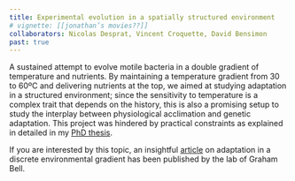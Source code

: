 ```yaml
---
title: Experimental evolution in a spatially structured environment
# vignette: [[jonathan’s movies??]]
collaborators: Nicolas Desprat, Vincent Croquette, David Bensimon
past: true
---
```


A sustained attempt to evolve motile bacteria in a double gradient of temperature and nutrients. By maintaining a temperature gradient from 30 to 60ºC and delivering nutrients at the top, we aimed at studying adaptation in a structured environment; since the sensitivity to temperature is a complex trait that depends on the history, this is also a promising setup to study the interplay between physiological acclimation and genetic adaptation. This project was hindered by practical constraints as explained in detailed in my [PhD thesis](http://tel.archives-ouvertes.fr/tel-00600569/). 

If you are interested by this topic, an insightful [article](http://dx.doi.org/10.1126/science.1203105) on adaptation in a discrete environmental gradient has been published by the lab of Graham Bell.
